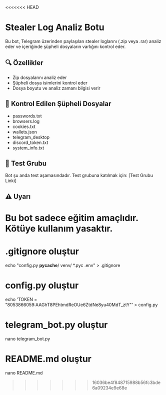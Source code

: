 <<<<<<< HEAD
# Stealer Log Analiz Botu

Bu bot, Telegram üzerinden paylaşılan stealer loglarını (.zip veya .rar) analiz eder ve içeriğinde şüpheli dosyaların varlığını kontrol eder.

## 🔍 Özellikler

- Zip dosyalarını analiz eder
- Şüpheli dosya isimlerini kontrol eder
- Dosya boyutu ve analiz zamanı bilgisi verir

## 📝 Kontrol Edilen Şüpheli Dosyalar

- passwords.txt
- browsers.log
- cookies.txt
- wallets.json
- telegram_desktop
- discord_token.txt
- system_info.txt

## 🚀 Test Grubu

Bot şu anda test aşamasındadır. Test grubuna katılmak için: [Test Grubu Linki]

## ⚠️ Uyarı

Bu bot sadece eğitim amaçlıdır. Kötüye kullanım yasaktır.
=======
# .gitignore oluştur
echo "config.py
__pycache__/
venv/
*.pyc
.env" > .gitignore

# config.py oluştur
echo 'TOKEN = "8053866059:AAGhT8PEhtmdReOUe6ZtdNe8yu40MdT_ztY"' > config.py

# telegram_bot.py oluştur
nano telegram_bot.py

# README.md oluştur
nano README.md
>>>>>>> 16036be4f848715988b56fc3bde6a09234e9e68e
